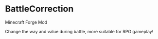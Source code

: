 # BattleCorrection

Minecraft Forge Mod

Change the way and value during battle, more suitable for RPG gameplay!
